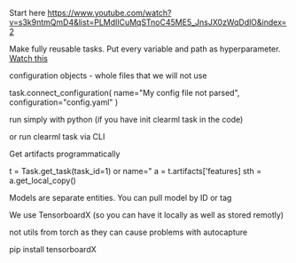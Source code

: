 Start here https://www.youtube.com/watch?v=s3k9ntmQmD4&list=PLMdIlCuMqSTnoC45ME5_JnsJX0zWqDdlO&index=2


Make fully reusable tasks. Put every variable and path as hyperparameter. [Watch this](https://www.youtube.com/watch?v=gCjxLXLuH3Y)


configuration objects - whole files that we will not use

task.connect_configuration(
name="My config file not parsed",
configuration="config.yaml"
)

run simply with python (if you have init clearml task in the code)

or run clearml task via CLI

Get artifacts programmatically

t = Task.get_task(task_id=1) or name="
a = t.artifacts['features]
sth = a.get_local_copy()


Models are separate entities. You can pull model by ID or tag

We use TensorboardX (so you can have it locally as well as stored remotly)

not utils from torch as they can cause problems with autocapture

pip install tensorboardX